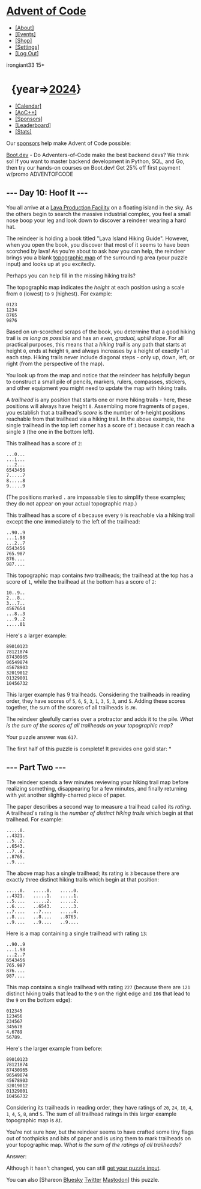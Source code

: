 # [Advent of Code](/)

-   [\[About\]](/2024/about)
-   [\[Events\]](/2024/events)
-   <a href="https://cottonbureau.com/people/advent-of-code"
    target="_blank">[Shop]</a>
-   [\[Settings\]](/2024/settings)
-   [\[Log Out\]](/2024/auth/logout)

irongiant33 <span class="star-count">15\*</span>

#   <span class="title-event-wrap">{year=&gt;</span>[2024](/2024)<span class="title-event-wrap">}</span>

-   [\[Calendar\]](/2024)
-   [\[AoC++\]](/2024/support)
-   [\[Sponsors\]](/2024/sponsors)
-   [\[Leaderboard\]](/2024/leaderboard)
-   [\[Stats\]](/2024/stats)

Our [sponsors](/2024/sponsors) help make Advent of Code possible:

<a
href="/2024/sponsors/redirect?url=https%3A%2F%2Fwww%2Eboot%2Edev%3Fpromo%3DADVENTOFCODE"
target="_blank"
onclick="if(ga)ga(&#39;send&#39;,&#39;event&#39;,&#39;sponsor&#39;,&#39;sidebar&#39;,this.href);"
rel="noopener">Boot.dev</a> - Do Adventers-of-Code make the best backend
devs? We think so! If you want to master backend development in Python,
SQL, and Go, then try our hands-on courses on Boot.dev! Get 25% off
first payment w/promo ADVENTOFCODE

## --- Day 10: Hoof It ---

You all arrive at a [Lava Production Facility](/2023/day/15) on a
floating island in the sky. As the others begin to search the massive
industrial complex, you feel a small nose boop your leg and look down to
discover a <span title="i knew you would come back">reindeer</span>
wearing a hard hat.

The reindeer is holding a book titled "Lava Island Hiking Guide".
However, when you open the book, you discover that most of it seems to
have been scorched by lava! As you're about to ask how you can help, the
reindeer brings you a blank
<a href="https://en.wikipedia.org/wiki/Topographic_map"
target="_blank">topographic map</a> of the surrounding area (your puzzle
input) and looks up at you excitedly.

Perhaps you can help fill in the missing hiking trails?

The topographic map indicates the *height* at each position using a
scale from `0` (lowest) to `9` (highest). For example:

    0123
    1234
    8765
    9876

Based on un-scorched scraps of the book, you determine that a good
hiking trail is *as long as possible* and has an *even, gradual, uphill
slope*. For all practical purposes, this means that a *hiking trail* is
any path that starts at height `0`, ends at height `9`, and always
increases by a height of exactly 1 at each step. Hiking trails never
include diagonal steps - only up, down, left, or right (from the
perspective of the map).

You look up from the map and notice that the reindeer has helpfully
begun to construct a small pile of pencils, markers, rulers, compasses,
stickers, and other equipment you might need to update the map with
hiking trails.

A *trailhead* is any position that starts one or more hiking trails -
here, these positions will always have height `0`. Assembling more
fragments of pages, you establish that a trailhead's *score* is the
number of `9`-height positions reachable from that trailhead via a
hiking trail. In the above example, the single trailhead in the top left
corner has a score of `1` because it can reach a single `9` (the one in
the bottom left).

This trailhead has a score of `2`:

    ...0...
    ...1...
    ...2...
    6543456
    7.....7
    8.....8
    9.....9

(The positions marked `.` are impassable tiles to simplify these
examples; they do not appear on your actual topographic map.)

This trailhead has a score of `4` because every `9` is reachable via a
hiking trail except the one immediately to the left of the trailhead:

    ..90..9
    ...1.98
    ...2..7
    6543456
    765.987
    876....
    987....

This topographic map contains *two* trailheads; the trailhead at the top
has a score of `1`, while the trailhead at the bottom has a score of
`2`:

    10..9..
    2...8..
    3...7..
    4567654
    ...8..3
    ...9..2
    .....01

Here's a larger example:

    89010123
    78121874
    87430965
    96549874
    45678903
    32019012
    01329801
    10456732

This larger example has 9 trailheads. Considering the trailheads in
reading order, they have scores of `5`, `6`, `5`, `3`, `1`, `3`, `5`,
`3`, and `5`. Adding these scores together, the sum of the scores of all
trailheads is *`36`*.

The reindeer gleefully carries over a protractor and adds it to the
pile. *What is the sum of the scores of all trailheads on your
topographic map?*

Your puzzle answer was `617`.

The first half of this puzzle is complete! It provides one gold star: \*

## --- Part Two ---

The reindeer spends a few minutes reviewing your hiking trail map before
realizing something, disappearing for a few minutes, and finally
returning with yet another slightly-charred piece of paper.

The paper describes a second way to measure a trailhead called its
*rating*. A trailhead's rating is the *number of distinct hiking trails*
which begin at that trailhead. For example:

    .....0.
    ..4321.
    ..5..2.
    ..6543.
    ..7..4.
    ..8765.
    ..9....

The above map has a single trailhead; its rating is `3` because there
are exactly three distinct hiking trails which begin at that position:

    .....0.   .....0.   .....0.
    ..4321.   .....1.   .....1.
    ..5....   .....2.   .....2.
    ..6....   ..6543.   .....3.
    ..7....   ..7....   .....4.
    ..8....   ..8....   ..8765.
    ..9....   ..9....   ..9....

Here is a map containing a single trailhead with rating `13`:

    ..90..9
    ...1.98
    ...2..7
    6543456
    765.987
    876....
    987....

This map contains a single trailhead with rating `227` (because there
are `121` distinct hiking trails that lead to the `9` on the right edge
and `106` that lead to the `9` on the bottom edge):

    012345
    123456
    234567
    345678
    4.6789
    56789.

Here's the larger example from before:

    89010123
    78121874
    87430965
    96549874
    45678903
    32019012
    01329801
    10456732

Considering its trailheads in reading order, they have ratings of `20`,
`24`, `10`, `4`, `1`, `4`, `5`, `8`, and `5`. The sum of all trailhead
ratings in this larger example topographic map is *`81`*.

You're not sure how, but the reindeer seems to have crafted some tiny
flags out of toothpicks and bits of paper and is using them to mark
trailheads on your topographic map. *What is the sum of the ratings of
all trailheads?*

Answer:

Although it hasn't changed, you can still
<a href="10/input" target="_blank">get your puzzle input</a>.

You can also <span class="share">\[Share<span class="share-content">on
<a
href="https://bsky.app/intent/compose?text=I%27ve+completed+Part+One+of+%22Hoof+It%22+%2D+Day+10+%2D+Advent+of+Code+2024+%23AdventOfCode+https%3A%2F%2Fadventofcode%2Ecom%2F2024%2Fday%2F10"
target="_blank">Bluesky</a> <a
href="https://twitter.com/intent/tweet?text=I%27ve+completed+Part+One+of+%22Hoof+It%22+%2D+Day+10+%2D+Advent+of+Code+2024&amp;url=https%3A%2F%2Fadventofcode%2Ecom%2F2024%2Fday%2F10&amp;related=ericwastl&amp;hashtags=AdventOfCode"
target="_blank">Twitter</a> <a href="javascript:void(0);"
onclick="var ms; try{ms=localStorage.getItem(&#39;mastodon.server&#39;)}finally{} if(typeof ms!==&#39;string&#39;)ms=&#39;&#39;; ms=prompt(&#39;Mastodon Server?&#39;,ms); if(typeof ms===&#39;string&#39; &amp;&amp; ms.length){this.href=&#39;https://&#39;+ms+&#39;/share?text=I%27ve+completed+Part+One+of+%22Hoof+It%22+%2D+Day+10+%2D+Advent+of+Code+2024+%23AdventOfCode+https%3A%2F%2Fadventofcode%2Ecom%2F2024%2Fday%2F10&#39;;try{localStorage.setItem(&#39;mastodon.server&#39;,ms);}finally{}}else{return false;}"
target="_blank">Mastodon</a></span>\]</span> this puzzle.

